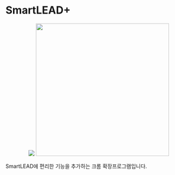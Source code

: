 # SmartLEAD+


<div align="center">
   <img src="https://github.com/PortalCube/SmartLEAD-Plus/assets/35104213/6ca06782-197f-4e34-a87a-12cd4489c24f" />
   <img src="https://github.com/PortalCube/SmartLEAD-Plus/assets/35104213/dc2d2b84-a277-428f-9126-c3789739964b" width="360" />
</div>

SmartLEAD에 편리한 기능을 추가하는 크롬 확장프로그램입니다.
